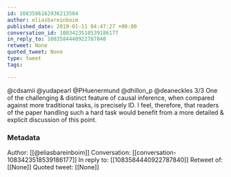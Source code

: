 ```yaml
---
id: 1083586162936213504
author: eliasbareinboim
published_date: 2019-01-11 04:47:27 +00:00
conversation_id: 1083423518539186177
in_reply_to: 1083584440922787840
retweet: None
quoted_tweet: None
type: tweet
tags:

---
```


@cdsamii @yudapearl @PHuenermund @dhillon_p @deaneckles 3/3 One of the challenging &amp; distinct feature of causal inference, when compared against more traditional tasks, is precisely ID. I feel, therefore, that readers of the paper handling such a hard task would benefit from a more detailed &amp; explicit discussion of this point.

### Metadata

Author: [[@eliasbareinboim]]
Conversation: [[conversation-1083423518539186177]]
In reply to: [[1083584440922787840]]
Retweet of: [[None]]
Quoted tweet: [[None]]
